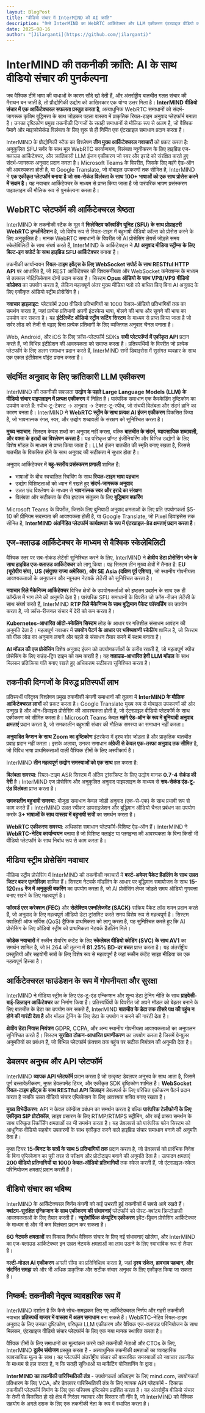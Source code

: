 ```yaml
---
layout: BlogPost
title: "वीडियो संचार में InterMIND की AI क्रांति"
description: "कैसे InterMIND का WebRTC आर्किटेक्चर और LLM एकीकरण एंटरप्राइज़ वीडियो कॉल्स के लिए पहला प्राकृतिक रियल-टाइम अनुवाद प्लेटफॉर्म बनाता है।"
date: 2025-08-16
author: "[Jilarganti](https://github.com/jilarganti)"
---
```


# InterMIND की तकनीकी क्रांति: AI के साथ वीडियो संचार की पुनर्कल्पना

जब वैश्विक टीमें भाषा की बाधाओं के कारण सौदे खो देती हैं, और अंतर्राष्ट्रीय बातचीत गलत संचार की मैराथन बन जाती है, तो प्रौद्योगिकी उद्योग को आखिरकार एक योग्य उत्तर मिला है। **InterMIND वीडियो संचार में एक आर्किटेक्चरल सफलता प्रस्तुत करता है**, अत्याधुनिक WebRTC समाधानों को संदर्भ-जागरूक कृत्रिम बुद्धिमत्ता के साथ जोड़कर पहला वास्तव में प्राकृतिक रियल-टाइम अनुवाद प्लेटफॉर्म बनाता है। उनका दृष्टिकोण प्रमुख तकनीकी दिग्गजों के सतही समाधानों से मौलिक रूप से अलग है, जो वैश्विक पैमाने और माइक्रोसेकंड विलंबता के लिए शुरू से ही निर्मित एक एंटरप्राइज़ समाधान प्रदान करता है।

InterMIND के प्रौद्योगिकी स्टैक का विश्लेषण **तीन मुख्य आर्किटेक्चरल नवाचारों** को प्रकट करता है: अनुकूलित SFU सर्वर के साथ मूल WebRTC कार्यान्वयन, विलंबता न्यूनीकरण के लिए हाइब्रिड एज-क्लाउड आर्किटेक्चर, और क्रांतिकारी LLM इंजन एकीकरण जो स्वर और इरादे को संरक्षित करते हुए संदर्भ-जागरूक अनुवाद प्रदान करता है। Microsoft Teams के विपरीत, जिसके लिए महंगे ऐड-ऑन की आवश्यकता होती है, या Google Translate, जो मोबाइल उपकरणों तक सीमित है, InterMIND ने **एक एकीकृत प्लेटफॉर्म बनाया है जो सब-सेकंड विलंबता के साथ 100+ भाषाओं को एक साथ प्रोसेस करने में सक्षम है**। यह नवाचार आर्किटेक्चर के माध्यम से प्राप्त किया जाता है जो पारंपरिक भाषण प्रसंस्करण पाइपलाइन की मौलिक रूप से पुनर्कल्पना करता है।

## WebRTC प्लेटफॉर्म की आर्किटेक्चरल श्रेष्ठता

InterMIND के तकनीकी स्टैक के मूल में **सिलेक्टिव फॉरवर्डिंग यूनिट (SFU) के साथ प्रोप्राइटरी WebRTC इम्प्लीमेंटेशन** है, जो विशेष रूप से रियल-टाइम में बहुभाषी वीडियो कॉल्स को प्रोसेस करने के लिए अनुकूलित है। मानक WebRTC समाधानों के विपरीत जो AI प्रोसेसिंग लेयर्स जोड़ते समय स्केलेबिलिटी के साथ संघर्ष करते हैं, InterMIND के आर्किटेक्ट्स ने **AI अनुवाद मीडिया स्ट्रीम्स के लिए बिल्ट-इन सपोर्ट के साथ हाइब्रिड SFU आर्किटेक्चर** बनाया है।

तकनीकी कार्यान्वयन **रियल-टाइम इवेंट्स के लिए WebSocket सपोर्ट के साथ RESTful HTTP API** पर आधारित है, जो REST आर्किटेक्चर की विश्वसनीयता और WebSocket कनेक्शन्स के माध्यम से तत्काल नोटिफिकेशन दोनों प्रदान करता है। सिस्टम **Opus ऑडियो के साथ VP8/VP9 वीडियो कोडेक्स** का उपयोग करता है, लेकिन महत्वपूर्ण अंतर मुख्य मीडिया फ्लो को बाधित किए बिना AI अनुवाद के लिए एकीकृत ऑडियो स्ट्रीम प्रोसेसिंग है।

**नवाचार हाइलाइट**: प्लेटफॉर्म 200 वीडियो प्रतिभागियों या 1000 केवल-ऑडियो प्रतिभागियों तक का समर्थन करता है, जहां प्रत्येक प्रतिभागी अपनी इंटरफेस भाषा, बोलने की भाषा और सुनने की भाषा का उपयोग कर सकता है। यह **इंटेलिजेंट ऑडियो स्ट्रीम रूटिंग सिस्टम** के माध्यम से प्राप्त किया जाता है जो सर्वर लोड को तेजी से बढ़ाए बिना प्रत्येक प्रतिभागी के लिए व्यक्तिगत अनुवाद चैनल बनाता है।

Web, Android, और iOS के लिए क्रॉस-प्लेटफॉर्म SDKs **सभी प्लेटफॉर्म्स में एकीकृत API** प्रदान करते हैं, जो विभिन्न इंटीग्रेशन की आवश्यकता को समाप्त करता है। प्रतिस्पर्धियों के विपरीत जो प्रत्येक प्लेटफॉर्म के लिए अलग समाधान प्रदान करते हैं, InterMIND सभी डिवाइसेस में सुसंगत व्यवहार के साथ एक एकल इंटीग्रेशन पॉइंट प्रदान करता है।

## संदर्भित अनुवाद के लिए क्रांतिकारी LLM एकीकरण

InterMIND की तकनीकी सफलता **उद्योग के पहले Large Language Models (LLM) के वीडियो संचार पाइपलाइन में प्रत्यक्ष एकीकरण** में निहित है। पारंपरिक समाधान एक कैस्केडिंग दृष्टिकोण का उपयोग करते हैं: स्पीच-टू-टेक्स्ट → अनुवाद → टेक्स्ट-टू-स्पीच, जो संचयी विलंबता और संदर्भ हानि का कारण बनता है। InterMIND ने **WebRTC स्ट्रीम के साथ प्रत्यक्ष AI इंजन एकीकरण** विकसित किया है, जो भावनात्मक रंगत, स्वर, और उद्योग शब्दावली के संरक्षण को सुनिश्चित करता है।

**मुख्य नवाचार**: सिस्टम केवल शब्दों का अनुवाद नहीं करता, बल्कि **बातचीत के संदर्भ, व्यावसायिक शब्दावली, और वक्ता के इरादों का विश्लेषण करता है**। यह परिष्कृत प्रॉम्प्ट इंजीनियरिंग और विभिन्न उद्योगों के लिए विशेष मॉडल के माध्यम से प्राप्त किया जाता है। LLM इंजन बातचीत की स्मृति बनाए रखता है, जिससे बातचीत के विकसित होने के साथ अनुवाद की सटीकता में सुधार होता है।

अनुवाद आर्किटेक्चर में **बहु-स्तरीय प्रसंस्करण प्रणाली** शामिल है:

- भाषाओं के बीच स्वचालित स्विचिंग के साथ **रियल-टाइम भाषा पहचान**
- उद्योग विशिष्टताओं को ध्यान में रखते हुए **संदर्भ-जागरूक अनुवाद**
- उन्नत छंद विश्लेषण के माध्यम से **भावनात्मक स्वर और इरादे का संरक्षण**
- विलंबता और सटीकता के बीच इष्टतम संतुलन के लिए **बुद्धिमान बफरिंग**

Microsoft Teams के विपरीत, जिसके लिए बुनियादी अनुवाद क्षमताओं के लिए प्रति उपयोगकर्ता $5-10 की प्रीमियम सदस्यता की आवश्यकता होती है, या Google Translate, जो Pixel डिवाइसेस तक सीमित है, **InterMIND अंतर्निहित प्लेटफॉर्म कार्यक्षमता के रूप में एंटरप्राइज़-ग्रेड क्षमताएं प्रदान करता है**।

## एज-क्लाउड आर्किटेक्चर के माध्यम से वैश्विक स्केलेबिलिटी

वैश्विक स्तर पर सब-सेकंड लेटेंसी सुनिश्चित करने के लिए, InterMIND ने **क्षेत्रीय डेटा प्रोसेसिंग जोन के साथ हाइब्रिड एज-क्लाउड आर्किटेक्चर** को लागू किया। यह सिस्टम तीन मुख्य क्षेत्रों में तैनात है: **EU (यूरोपीय संघ), US (संयुक्त राज्य अमेरिका), और SE Asia (दक्षिण पूर्व एशिया)**, जो स्थानीय गोपनीयता आवश्यकताओं के अनुपालन और न्यूनतम नेटवर्क लेटेंसी को सुनिश्चित करता है।

**नवाचार रिले मैकेनिज्म आर्किटेक्चर** विभिन्न क्षेत्रों के उपयोगकर्ताओं को इष्टतम प्रदर्शन के साथ एक ही कॉन्फ्रेंस में भाग लेने की अनुमति देता है। पारंपरिक SFU समाधानों के विपरीत जो क्रॉस-रीजन लेटेंसी के साथ संघर्ष करते हैं, InterMIND **RTP रिले मैकेनिज्म के साथ बुद्धिमान पैकेट फॉरवर्डिंग** का उपयोग करता है, जो क्रॉस-रीजनल संचार में देरी को कम करता है।

**Kubernetes-आधारित ऑटो-स्केलिंग सिस्टम** लोड के आधार पर गतिशील संसाधन आवंटन की अनुमति देता है। महत्वपूर्ण नवाचार में **उपयोग पैटर्न के आधार पर भविष्यवाणी स्केलिंग** शामिल है, जो सिस्टम को पीक लोड का अनुमान लगाने और पहले से संसाधन तैयार करने में सक्षम बनाता है।

**AI मॉडल की एज प्रोसेसिंग** विशेष अनुवाद इंजन को उपयोगकर्ताओं के करीब रखती है, जो महत्वपूर्ण स्पीच प्रोसेसिंग के लिए राउंड-ट्रिप टाइम को कम करती है। यह **क्लाउड-आधारित हेवी LLM मॉडल** के साथ मिलकर प्रतिक्रिया गति बनाए रखते हुए अधिकतम सटीकता सुनिश्चित करता है।

## तकनीकी दिग्गजों के विरुद्ध प्रतिस्पर्धी लाभ

प्रतिस्पर्धी परिदृश्य विश्लेषण प्रमुख तकनीकी कंपनी समाधानों की तुलना में **InterMIND के मौलिक आर्किटेक्चरल लाभों** को प्रकट करता है। Google Translate मुख्य रूप से मोबाइल उपकरणों की ओर उन्मुख है और ऑन-डिवाइस प्रोसेसिंग की आवश्यकता होती है, जो एंटरप्राइज़ वीडियो प्लेटफॉर्म के साथ एकीकरण को सीमित करता है। Microsoft Teams केवल **महंगे ऐड-ऑन के रूप में बुनियादी अनुवाद क्षमताएं** प्रदान करता है, जो समकालीन बहुभाषी संचार की मौलिक समस्या का समाधान नहीं करता।

**अनुवादित कैप्शन के साथ Zoom का दृष्टिकोण** इंटरफेस में दृश्य शोर जोड़ता है और प्राकृतिक बातचीत प्रवाह प्रदान नहीं करता। इसके अलावा, उनका समाधान **अंग्रेजी से केवल एक-तरफा अनुवाद तक सीमित** है, जो विविध भाषा प्राथमिकताओं वाली वैश्विक टीमों के लिए अस्वीकार्य है।

InterMIND **तीन महत्वपूर्ण उद्योग समस्याओं को एक साथ** हल करता है:

**विलंबता समस्या**: रियल-टाइम ASR सिस्टम में अंतिम ट्रांसक्रिप्ट के लिए उद्योग मानक **0.7-4 सेकंड की देरी** है। InterMIND एज प्रोसेसिंग और अनुकूलित अनुवाद पाइपलाइन के माध्यम से **सब-सेकंड एंड-टू-एंड विलंबता** प्राप्त करता है।

**समकालीन बहुभाषी समस्या**: मौजूदा समाधान केवल जोड़ी अनुवाद (एक-से-एक) के साथ प्रभावी रूप से काम करते हैं। InterMIND उन्नत स्पीकर डायराइज़ेशन और बुद्धिमान ऑडियो चैनल प्रबंधन का उपयोग करके **3+ भाषाओं के साथ वास्तव में बहुभाषी सत्रों** का समर्थन करता है।

**WebRTC एकीकरण समस्या**: अधिकांश समाधान प्लेटफॉर्म-विशिष्ट ऐड-ऑन हैं। InterMIND ने **WebRTC-नेटिव कार्यान्वयन** बनाया है जो विशिष्ट क्लाइंट या प्लगइन्स की आवश्यकता के बिना किसी भी वीडियो प्लेटफॉर्म के साथ निर्बाध रूप से काम करता है।

## मीडिया स्ट्रीम प्रोसेसिंग नवाचार

मीडिया स्ट्रीम प्रोसेसिंग में InterMIND की तकनीकी नवाचारों में **बर्स्ट-अवेयर पैकेट हैंडलिंग के साथ उन्नत जिटर बफर एल्गोरिदम** शामिल हैं। सिस्टम नेटवर्क मॉडलिंग के आधार पर बुद्धिमान समायोजन के साथ **15-120ms रेंज में अनुकूली बफरिंग** का उपयोग करता है, जो AI प्रोसेसिंग लेयर जोड़ते समय ऑडियो गुणवत्ता बनाए रखने के लिए महत्वपूर्ण है।

**फॉरवर्ड एरर करेक्शन (FEC)** और **सेलेक्टिव एक्नॉलेजमेंट (SACK)** सक्रिय पैकेट लॉस शमन प्रदान करते हैं, जो अनुवाद के लिए महत्वपूर्ण ऑडियो डेटा ट्रांसमिट करते समय विशेष रूप से महत्वपूर्ण है। सिस्टम क्वालिटी ऑफ सर्विस (QoS) ट्रैफिक प्राथमिकता को लागू करता है, यह सुनिश्चित करते हुए कि AI प्रोसेसिंग के लिए ऑडियो स्ट्रीम को प्राथमिकता नेटवर्क हैंडलिंग मिले।

**कोडेक नवाचारों** में स्क्रीन शेयरिंग कंटेंट के लिए **स्केलेबल वीडियो कोडिंग (SVC) के साथ AV1** का समर्थन शामिल है, जो H.264 की तुलना में **81.25% BD-दर बचत** प्राप्त करता है। यह अंतर्राष्ट्रीय प्रस्तुतियों और सहयोगी सत्रों के लिए विशेष रूप से महत्वपूर्ण है जहां स्क्रीन कंटेंट साझा मीडिया का एक महत्वपूर्ण हिस्सा है।

## आर्किटेक्चरल फाउंडेशन के रूप में गोपनीयता और सुरक्षा

InterMIND ने मीडिया स्ट्रीम के लिए एंड-टू-एंड एन्क्रिप्शन और शून्य डेटा ट्रेनिंग नीति के साथ **प्राइवेसी-बाई-डिज़ाइन आर्किटेक्चर** का निर्माण किया है। प्रतिस्पर्धियों के विपरीत जो अपने मॉडल को बेहतर बनाने के लिए बातचीत के डेटा का उपयोग कर सकते हैं, InterMIND **बातचीत के डेटा तक तीसरे पक्ष की पहुंच न होने की गारंटी देता है** और मॉडल ट्रेनिंग के लिए डेटा के उपयोग न करने की गारंटी देता है।

**क्षेत्रीय डेटा निवास नियंत्रण** GDPR, CCPA, और अन्य स्थानीय गोपनीयता आवश्यकताओं का अनुपालन सुनिश्चित करते हैं। सिस्टम **सुरक्षित टोकन-आधारित प्रमाणीकरण** का उपयोग करता है जिसमें ग्रेन्युलर अनुमतियों का प्रबंधन है, जो विभिन्न प्लेटफॉर्म फ़ंक्शन तक पहुंच पर सटीक नियंत्रण की अनुमति देता है।

## डेवलपर अनुभव और API प्लेटफॉर्म

InterMIND **व्यापक API प्लेटफॉर्म** प्रदान करता है जो उत्कृष्ट डेवलपर अनुभव के साथ आता है, जिसमें पूर्ण दस्तावेज़ीकरण, मुफ्त डेवलपमेंट टियर, और एकीकृत SDK दृष्टिकोण शामिल है। **WebSocket रियल-टाइम इवेंट्स के साथ RESTful API डिज़ाइन** डेवलपर्स के लिए परिचित एकीकरण पैटर्न प्रदान करता है जबकि उन्नत वीडियो संचार एप्लिकेशन के लिए आवश्यक शक्ति बनाए रखता है।

**मुख्य विभेदीकरण**: API न केवल कॉन्फ्रेंस प्रबंधन का समर्थन करता है बल्कि **पारंपरिक टेलीफोनी के लिए एकीकृत SIP प्रोटोकॉल**, लाइव प्रसारण के लिए RTMP/RTMPS स्ट्रीमिंग, और कई प्रारूप समर्थन के साथ परिष्कृत रिकॉर्डिंग क्षमताओं का भी समर्थन करता है। यह डेवलपर्स को पारंपरिक फोन सिस्टम को आधुनिक वीडियो सहयोग उपकरणों के साथ एकीकृत करने वाले हाइब्रिड संचार समाधान बनाने की अनुमति देता है।

मुफ्त टियर **15-मिनट के सत्रों के साथ 5 प्रतिभागियों तक** प्रदान करता है, जो डेवलपर्स को प्रारंभिक निवेश के बिना एप्लिकेशन का पूरी तरह से परीक्षण और प्रोटोटाइप बनाने की अनुमति देता है। उत्पादन क्षमताएं **200 वीडियो प्रतिभागियों या 1000 केवल-ऑडियो प्रतिभागियों** तक स्केल करती हैं, जो एंटरप्राइज़-स्केल परिनियोजन क्षमताएं प्रदान करती हैं।

## वीडियो संचार का भविष्य

InterMIND के आर्किटेक्चरल निर्णय कंपनी को कई उभरती हुई तकनीकों में सबसे आगे रखते हैं। **क्वांटम-सुरक्षित एन्क्रिप्शन के साथ एकीकरण की संभावनाएं** प्लेटफॉर्म को पोस्ट-क्वांटम क्रिप्टोग्राफी आवश्यकताओं के लिए तैयार करती हैं। **न्यूरोमॉर्फिक कंप्यूटिंग एकीकरण** इवेंट-ड्रिवन प्रोसेसिंग आर्किटेक्चर के माध्यम से और भी कम विलंबता प्रदान कर सकता है।

**6G नेटवर्क क्षमताओं** का विकास निर्बाध वैश्विक संचार के लिए नई संभावनाएं खोलेगा, और InterMIND का एज-क्लाउड आर्किटेक्चर इन उन्नत नेटवर्क क्षमताओं का लाभ उठाने के लिए स्वाभाविक रूप से तैयार है।

**मल्टी-मोडल AI एकीकरण** अगली सीमा का प्रतिनिधित्व करता है, जहां **दृश्य संकेत, हावभाव पहचान, और संदर्भित समझ** को और भी अधिक प्राकृतिक और सटीक संचार अनुभव के लिए एकीकृत किया जा सकता है।

## निष्कर्ष: तकनीकी नेतृत्व व्यावहारिक रूप में

InterMIND दर्शाता है कि कैसे सोच-समझकर लिए गए आर्किटेक्चरल निर्णय और गहरी तकनीकी नवाचार **प्रतिस्पर्धी बाजार में वास्तव में अलग समाधान** बना सकते हैं। WebRTC-नेटिव रियल-टाइम अनुवाद के लिए उनका दृष्टिकोण, परिष्कृत LLM एकीकरण और वैश्विक एज-क्लाउड परिनियोजन के साथ मिलकर, एंटरप्राइज वीडियो संचार प्लेटफॉर्म के लिए एक नया मानक स्थापित करता है।

वैश्विक टीमों के लिए समाधानों का मूल्यांकन करने वाले तकनीकी नेताओं और CTOs के लिए, InterMIND **दुर्लभ संयोजन** प्रस्तुत करता है - अत्याधुनिक तकनीकी क्षमताओं का व्यावहारिक व्यावसायिक मूल्य के साथ। यह प्लेटफॉर्म अंतर्राष्ट्रीय संचार की वास्तविक समस्याओं को नवाचार तकनीक के माध्यम से हल करता है, न कि सतही सुविधाओं या मार्केटिंग पोजिशनिंग के द्वारा।

**InterMIND का तकनीकी पारिस्थितिकी तंत्र** - उपयोगकर्ता अधिग्रहण के लिए mind.com, उपयोगकर्ता प्रतिधारण के लिए VCA, और डेवलपर पारिस्थितिकी तंत्र के लिए व्यापक API प्लेटफॉर्म - टिकाऊ तकनीकी प्लेटफॉर्म निर्माण के लिए एक परिपक्व दृष्टिकोण प्रदर्शित करता है। यह अंतर्राष्ट्रीय वीडियो संचार के तेजी से विकसित हो रहे क्षेत्र में निरंतर नवाचार और विस्तार की नींव है, जो InterMIND को वैश्विक सहयोग के अगले दशक के लिए एक तकनीकी नेता के रूप में स्थापित करता है।